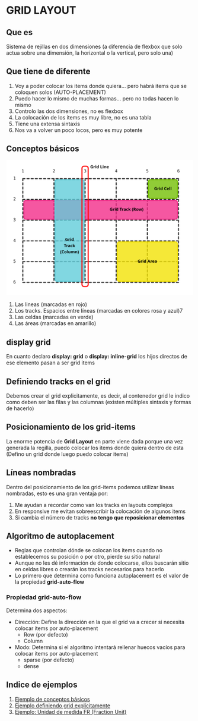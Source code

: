 # GRID LAYOUT

## Que es

Sistema de rejillas en dos dimensiones (a diferencia de flexbox que solo actua sobre una dimensión, la horizontal o la vertical, pero solo una)

## Que tiene de diferente

1. Voy a poder colocar los items donde quiera... pero habrá items que se coloquen solos (AUTO-PLACEMENT)
2. Puedo hacer lo mismo de muchas formas... pero no todas hacen lo mismo
3. Controlo las dos dimensiones, no es flexbox
4. La colocación de los items es muy libre, no es una tabla
5. Tiene una extensa sintaxis
6. Nos va a volver un poco locos, pero es muy potente

## Conceptos básicos

![Grid Line](./doc/img/grid-concepts.svg)

1. Las lineas (marcadas en rojo)
2. Los tracks. Espacios entre líneas (marcadas en colores rosa y azul)7
3. Las celdas (marcadas en verde)
4. Las áreas (marcadas en amarillo)

## display grid

En cuanto declaro **display: grid** o **display: inline-grid** los hijos directos de ese elemento pasan a ser grid items

## Definiendo tracks en el grid

Debemos crear el grid explicitamente, es decir, al contenedor grid le indico como deben ser las filas y las columnas (existen múltiples sintaxis y formas de hacerlo)

## Posicionamiento de los grid-items

La enorme potencia de **Grid Layout** en parte viene dada porque una vez generada la regilla, puedo colocar los items donde quiera dentro de esta (Defino un grid donde luego puedo colocar items)

## Líneas nombradas

Dentro del posicionamiento de los grid-items podemos utilizar líneas nombradas, esto es una gran ventaja por:

1. Me ayudan a recordar como van los tracks en layouts complejos
2. En responsive me evitan sobreescribir la colocación de algunos items
3. Si cambia el número de tracks **no tengo que reposicionar elementos**

## Algoritmo de autoplacement

- Reglas que controlan dónde se colocan los items cuando no establecemos su posición o por otro, pierde su sitio natural
- Aunque no les dé información de donde colocarse, ellos buscarán sitio en celdas libres o crearán los tracks necesarios para hacerlo
- Lo primero que determina como funciona autoplacement es el valor de la propiedad **grid-auto-flow**

### Propiedad grid-auto-flow

Determina dos aspectos:  

- Dirección: Define la dirección en la que el grid va a crecer si necesita colocar items por auto-placement
  - Row (por defecto)
  - Column
- Modo: Determina si el algoritmo intentará rellenar huecos vacíos para colocar items por auto-placement
  - sparse (por defecto)
  - dense

## Indice de ejemplos

1. [Ejemplo de conceptos básicos](./0901-EJ/)
2. [Ejemplo definiendo grid explícitamente](./0902-EJ/)
3. [Ejemplo: Unidad de medida FR (Fraction Unit)](./0903-EJ/)
  